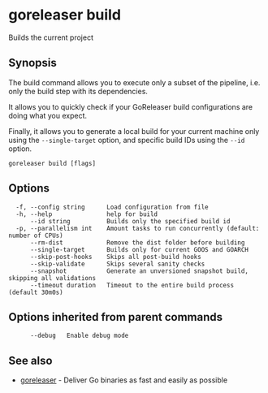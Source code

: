 # goreleaser build

Builds the current project

## Synopsis

The build command allows you to execute only a subset of the pipeline, i.e. only the build step with its dependencies.

It allows you to quickly check if your GoReleaser build configurations are doing what you expect.

Finally, it allows you to generate a local build for your current machine only using the `--single-target` option, and specific build IDs using the `--id` option.


```
goreleaser build [flags]
```

## Options

```
  -f, --config string      Load configuration from file
  -h, --help               help for build
      --id string          Builds only the specified build id
  -p, --parallelism int    Amount tasks to run concurrently (default: number of CPUs)
      --rm-dist            Remove the dist folder before building
      --single-target      Builds only for current GOOS and GOARCH
      --skip-post-hooks    Skips all post-build hooks
      --skip-validate      Skips several sanity checks
      --snapshot           Generate an unversioned snapshot build, skipping all validations
      --timeout duration   Timeout to the entire build process (default 30m0s)
```

## Options inherited from parent commands

```
      --debug   Enable debug mode
```

## See also

* [goreleaser](/cmd/goreleaser/)	 - Deliver Go binaries as fast and easily as possible

